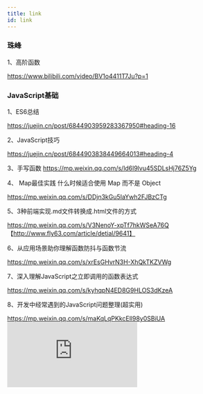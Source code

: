 ```yaml
---
title: link
id: link 
---
```



### 珠峰

1、高阶函数

https://www.bilibili.com/video/BV1o4411T7Ju?p=1

### JavaScript基础

1、ES6总结

https://juejin.cn/post/6844903959283367950#heading-16


2、JavaScript技巧

https://juejin.cn/post/6844903838449664013#heading-4

3、手写函数
https://mp.weixin.qq.com/s/ld6l9lvu45SDLsHj76Z5Yg

4、 Map最佳实践 什么时候适合使用 Map 而不是 Object

https://mp.weixin.qq.com/s/DDjn3kGu5IaYwh2FJBzCTg

5、3种前端实现.md文件转换成.html文件的方式

https://mp.weixin.qq.com/s/V3NenoY-xpTf7hkWSeA76Q  【http://www.fly63.com/article/detial/9641】

6、从应用场景助你理解函数防抖与函数节流

https://mp.weixin.qq.com/s/xrEsGHvrN3H-XhQkTKZVWg

7、深入理解JavaScript之立即调用的函数表达式

https://mp.weixin.qq.com/s/kyhqpN4ED8G9HLOS3dKzeA

8、开发中经常遇到的JavaScript问题整理(超实用)

https://mp.weixin.qq.com/s/maKqLqPKkcEll98y0SBiUA  ![原文链接](https://chengyuming.cn/views/basis/issue.html)



